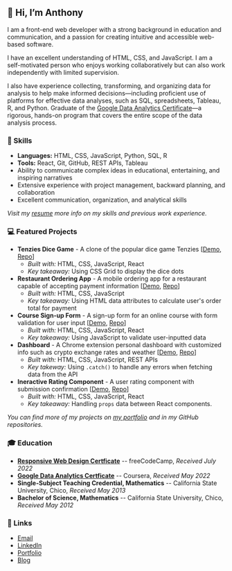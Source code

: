 ## 👋 Hi, I’m Anthony 
I am a front-end web developer with a strong background in education and communication, and a passion for creating intuitive and accessible web-based software. 

I have an excellent understanding of HTML, CSS, and JavaScript. I am a self-motivated person who enjoys working collaboratively but can also work independently with limited supervision.

I also have experience collecting, transforming, and organizing data for analysis to help make informed decisions—including proficient use of platforms for effective data analyses, such as SQL, spreadsheets, Tableau, R, and Python. Graduate of the [Google Data Analytics Certificate](https://www.credly.com/badges/dafff9fa-de9f-497f-bd7f-d98c46a24e73/public_url)—a rigorous, hands-on program that covers the entire scope of the data analysis process.

### 🧰 Skills

- **Languages:** HTML, CSS, JavaScript, Python, SQL, R
- **Tools:** React, Git, GitHub, REST APIs, Tableau
- Ability to communicate complex ideas in educational, entertaining, and inspiring narratives
- Extensive experience with project management, backward planning, and collaboration
- Excellent communication, organization, and analytical skills

*Visit my [resume](https://ananfito.github.io/resume) more info on my skills and previous work experience.*

### 💻 Featured Projects

- **Tenzies Dice Game** - A clone of the popular dice game Tenzies [[Demo](https://tenzies-clone.netlify.app), [Repo](https://github.com/ananfito/tenzies-clone)]
    - *Built with:* HTML, CSS, JavaScript, React
    - *Key takeaway:* Using CSS Grid to display the dice dots
- **Restaurant Ordering App** - A mobile ordering app for a restaurant capable of accepting payment information [[Demo](https://ananfito.github.io/restaurant-ordering-app/), [Repo](https://github.com/ananfito/restaurant-ordering-app)]
    - *Built with:* HTML, CSS, JavaScript
    - *Key takeaway:* Using HTML data attributes to calculate user's order total for payment
- **Course Sign-up Form** - A sign-up form for an online course with form validation for user input [[Demo](https://incredible-pegasus-1b4484.netlify.app), [Repo](https://github.com/ananfito/sign-up-form)]
    - *Built with:* HTML, CSS, JavaScript, React
    - *Key takeaway:* Using JavaScript to validate user-inputted data
- **Dashboard** - A Chrome extension personal dashboard with customized info such as crypto exchange rates and weather [[Demo](https://personal-dashboard-7b5ad0.netlify.app/), [Repo](https://github.com/ananfito/dashboard-clone)]
    - *Built with:* HTML, CSS, JavaScript, REST APIs
    - *Key takeway:* Using `.catch()` to handle any errors when fetching data from the API
- **Ineractive Rating Component** - A user rating component with submission confirmation [[Demo](https://rating-component-9fb0b9.netlify.app/), [Repo](https://github.com/ananfito/interactive-rating-component)]
    - *Built with:* HTML, CSS, JavaScript, React
    - *Key takeaway:* Handling `props` data between React components.

*You can find more of my projects on [my portfolio](https://ananfit.github.io/) and in my GitHub repositories.*

### 🎓 Education

- **[Responsive Web Design Certficate](https://www.freecodecamp.org/certification/ananfito/responsive-web-design)** -- freeCodeCamp, *Received July 2022*
- **[Google Data Analytics Certficate](https://www.credly.com/badges/dafff9fa-de9f-497f-bd7f-d98c46a24e73/public_url)** -- Coursera, *Received May 2022*
- **Single-Subject Teaching Credential, Mathematics** -- California State University, Chico, *Received May 2013*
- **Bachelor of Science, Mathematics** -- California State University, Chico, *Received May 2012*

### 🔗 Links
- <a href="mailto:msg.for.anthony.p6ht3@simplelogin.com?subject=Nice GitHub Project&body=Hey Anthony, I saw your GitHub project. Let's talk!">Email</a>
- [LinkedIn](https://linkedin.com/in/anthonynanfito)
- [Portfolio](https://ananfito.github.io)
- [Blog](https://ananfito.hashnode.dev)
